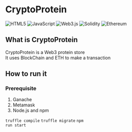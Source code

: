 # CryptoProtein

![HTML5](https://img.shields.io/badge/html5-%23E34F26.svg?style=for-the-badge&logo=html5&logoColor=white)
![JavaScript](https://img.shields.io/badge/javascript-%23323330.svg?style=for-the-badge&logo=javascript&logoColor=%23F7DF1E)
![Web3.js](https://img.shields.io/badge/web3.js-F16822?style=for-the-badge&logo=web3.js&logoColor=white)
![Solidity](https://img.shields.io/badge/Solidity-%23363636.svg?style=for-the-badge&logo=solidity&logoColor=white)
![Ethereum](https://img.shields.io/badge/Ethereum-3C3C3D?style=for-the-badge&logo=Ethereum&logoColor=white)

## What is CryptoProtein

CryptoProtein is a Web3 protein store <br>
It uses BlockChain and ETH to make a transaction

## How to run it

### Prerequisite

1. Ganache
2. Metamask
3. Node.js and npm

<code>truffle compile</code>
<code>truffle migrate</code>
<code>npm run start</code>
